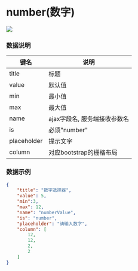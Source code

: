 # number(数字)   

![](https://github.com/MaiYuan/Admin5/blob/master/docs/images/number.png?raw=true)

### 数据说明
|键名 |说明 |
| ------------ | ------------ |
|title| 标题|
|value| 默认值  |
|min| 最小值  |
|max| 最大值  |
|name   | ajax字段名, 服务端接收参数名  |
|is| 必须"number"  |
|placeholder| 提示文字  |
|column   | 对应bootstrap的栅格布局  |

### 数据示例
``` json
{
    "title": "数字选择器",
    "value": 5,
    "min":3,
    "max": 12,
    "name": "numberValue",
    "is": "number",
    "placeholder": "请输入数字",
    "column": [
        12,
        12,
        2,
        2
    ]
}
```

